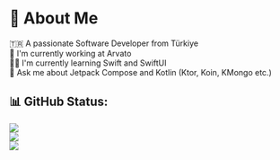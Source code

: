 # 💫 About Me
🇹🇷 A passionate Software Developer from Türkiye<br>🏢 I'm currently working at Arvato<br>🙅‍♂️ I'm currently learning Swift and SwiftUI<br>💬 Ask me about Jetpack Compose and Kotlin (Ktor, Koin, KMongo etc.)</br>

## 📊 GitHub Status:
![](https://github-readme-stats.vercel.app/api?username=furkanayaz&theme=tokyonight&hide_border=false&include_all_commits=false&count_private=false)<br/>
![](https://github-readme-streak-stats.herokuapp.com/?user=furkanayaz&theme=tokyonight&hide_border=false)<br/>
![](https://github-readme-stats.vercel.app/api/top-langs/?username=furkanayaz&theme=tokyonight&hide_border=false&include_all_commits=true&count_private=false&layout=compact)
